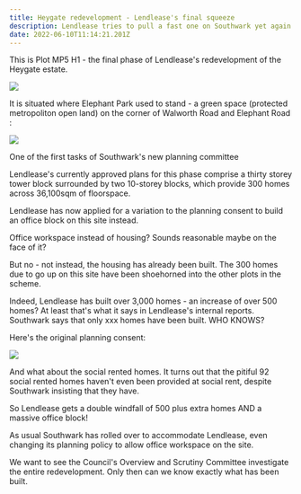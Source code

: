 ```yaml
---
title: Heygate redevelopment - Lendlease's final squeeze
description: Lendlease tries to pull a fast one on Southwark yet again
date: 2022-06-10T11:14:21.201Z
---
```

This is Plot MP5 H1 - the final phase of Lendlease's redevelopment of the Heygate estate.

![](img/mp5h1.png)

It is situated where Elephant Park used to stand - a green space (protected metropoliton open land) on the corner of Walworth Road and Elephant Road
:

![](img/elephant-rd.jpg)

One of the first tasks of Southwark's new planning committee

Lendlease's currently approved plans for this phase comprise a thirty storey tower block surrounded by two 10-storey blocks, which provide 300 homes across 36,100sqm of floorspace.

Lendlease has now applied for a variation to the planning consent to build an office block on this site instead.

Office workspace instead of housing? Sounds reasonable maybe on the face of it?

But no - not instead, the housing has already been built. The 300 homes due to go up on this site have been shoehorned into the other plots in the scheme. 

Indeed, Lendlease has built over 3,000 homes - an increase of over 500 homes?
At least that's what it says in Lendlease's internal reports. Southwark says that only xxx homes have been built. WHO KNOWS?

Here's the original planning consent:

![](img/12AP1092extracts.png)

And what about the social rented homes. It turns out that the pitiful 92 social rented homes haven't even been provided at social rent, despite Southwark insisting that they have.

So Lendlease gets a double windfall of 500 plus extra homes AND a massive office block!

As usual Southwark has rolled over to accommodate Lendlease, even changing its planning policy to allow office workspace on the site. 

We want to see the Council's Overview and Scrutiny Committee investigate the entire redevelopment. Only then can we know exactly what has been built.